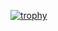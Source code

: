 [![trophy](https://github-profile-trophy.vercel.app/?username=wonder-boooy)](https://github.com/ryo-ma/github-profile-trophy)

